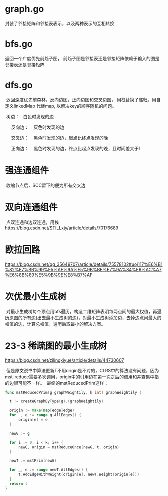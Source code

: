 # graph.go
  
  封装了邻接矩阵和邻接表表示，以及两种表示的互相转换
  
# bfs.go
  
  返回一个广度优先前趋子图， 前趋子图是邻接表还是邻接矩阵依赖于输入的图是邻接表还是邻接矩阵
  
# dfs.go
  返回深度优先前森林，反向边图，正向边图和交叉边图， 用栈替换了递归。用自定义linkedMap 代替map, 以解决key的顺序随机的问题。
  
  
  树边：
    白色时发现的边
    
    
  反向边：
    灰色时发现的边
    
    
  交叉边：
    黑色时发现的边，起点比终点发现的晚
    
    
  正向边：
    黑色时发现的边，终点比起点发现的晚，且时间差大于1
    

# 强连通组件

  收缩节点后，SCC留下的便为所有交叉边
  
# 双向连通组件
  点双连通和边双连通，用栈
  https://blog.csdn.net/STILLxjy/article/details/70176689

# 欧拉回路
  https://blog.csdn.net/qq_35649707/article/details/75578102#uoj117%E6%B1%82%E7%BB%99%E5%AE%9A%E5%9B%BE%E7%9A%84%E6%AC%A7%E6%8B%89%E5%9B%9E%E8%B7%AF


# 次优最小生成树
  对最小生成树每个顶点用bfs遍历，构造二维矩阵表明每两点间的最大权值，再遍历原图的所有边(出去最小生成树的边)，对最小生成树添加边，去掉边点间最大的权值的边，计算总权值，遍历后取最小的解决方案。

# 23-3 稀疏图的最小生成树
  https://blog.csdn.net/zilingxiyue/article/details/44730607
  
  但是原文说书中算法更新T不用origin是不对的，CLRS中的算法没有问题，因为mst-reduce需要多次调用，origin中的引用边在第一次之后的调用和并查集中指的边很可能不一样。
  最终的mstReducedPrim这样：
  ```go
  func mstReducedPrim(g graphWeightily, k int) graphWeightily {

	t := createGraphByType(g).(graphWeightily)

	origin := make(map[edge]edge)
	for _, e := range g.AllEdges() {
		origin[e] = e
	}

	newG := g

	for i := 0; i < k; i++ {
		newG, origin = mstReduceOnce(newG, t, origin)
	}

	newT := mstPrim(newG)

	for _, e := range newT.AllEdges() {
		t.AddEdgeWithWeight(origin[e], newT.Weight(origin[e]))
	}
	return t
}
  ```
